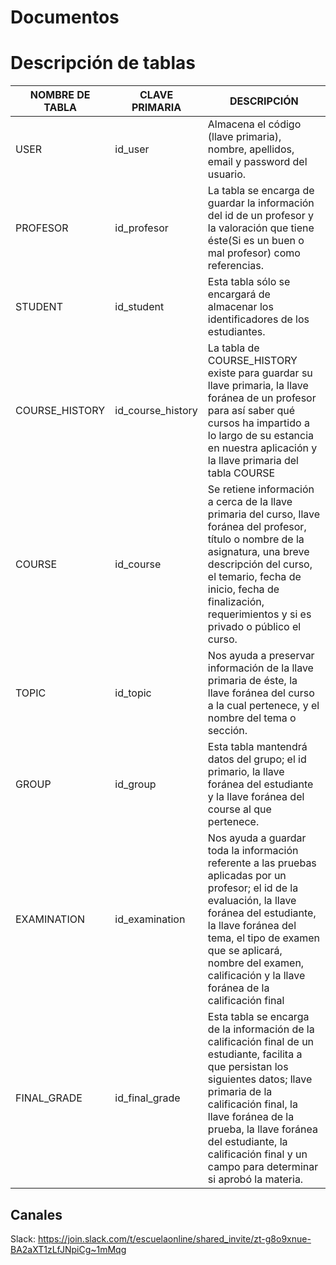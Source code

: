 # Documentos

# Descripción de tablas

| NOMBRE DE TABLA | CLAVE PRIMARIA |  DESCRIPCIÓN |
|-|-|-|
| USER |id_user |Almacena el código (llave primaria), nombre, apellidos, email  y password del usuario. |
| PROFESOR |id_profesor |La tabla se encarga de guardar la información del id de un profesor y la valoración que tiene éste(Si es un buen o mal profesor) como referencias.|
| STUDENT| id_student | Esta tabla sólo se encargará de almacenar los identificadores de los estudiantes.|
| COURSE_HISTORY | id_course_history | La tabla de COURSE_HISTORY existe para guardar su llave primaria, la llave foránea de un profesor para así saber qué cursos ha impartido a lo largo de su estancia en nuestra aplicación y la llave primaria del tabla COURSE |
| COURSE | id_course | Se retiene información a cerca de la llave primaria del curso, llave foránea del profesor, título o nombre de la asignatura, una breve descripción del curso, el temario, fecha de inicio, fecha de finalización, requerimientos y si es privado o público el curso.|
| TOPIC | id_topic | Nos ayuda a preservar información de la llave primaria de éste, la llave foránea del curso a la cual pertenece, y el nombre del tema o sección. |
| GROUP | id_group | Esta tabla mantendrá datos del grupo; el id primario, la llave foránea del estudiante y la llave foránea del course al que pertenece. | 
| EXAMINATION | id_examination | Nos ayuda a guardar toda la información referente a las pruebas aplicadas por un profesor; el id de la evaluación, la llave foránea del estudiante, la llave foránea del tema, el tipo de examen que se aplicará, nombre del examen, calificación y  la llave foránea de la calificación final | 
| FINAL_GRADE | id_final_grade | Esta tabla se encarga de la información de la calificación final de un estudiante, facilita a que persistan los siguientes datos; llave primaria de la calificación final, la llave foránea de la prueba, la llave foránea del estudiante, la calificación final y un campo para determinar si aprobó la materia. |

## Canales

Slack: https://join.slack.com/t/escuelaonline/shared_invite/zt-g8o9xnue-BA2aXT1zLfJNpiCg~1mMqg
